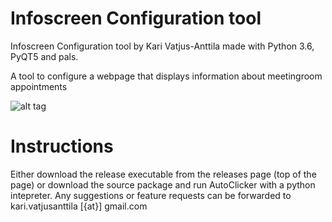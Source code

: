 # Infoscreen Configuration tool
Infoscreen Configuration tool by Kari Vatjus-Anttila made with Python 3.6, PyQT5 and pals.

A tool to configure a webpage that displays information about meetingroom appointments

![alt tag](https://user-images.githubusercontent.com/670459/29560964-70d4a5ae-873c-11e7-9791-7444ca77ccd8.png)

# Instructions
Either download the release executable from the releases page (top of the page) or download the source package and run AutoClicker with a python intepreter.
Any suggestions or feature requests can be forwarded to kari.vatjusanttila [{at}] gmail.com